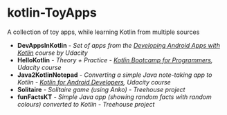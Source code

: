 # kotlin-ToyApps
A collection of toy apps, while learning Kotlin from multiple sources

* __DevAppsInKotlin__ - _Set of apps from the [Developing Android Apps with Kotlin](https://eu.udacity.com/course/developing-android-apps-with-kotlin--ud9012) course by Udacity_
* __HelloKotlin__ - _Theory + Practice - [Kotlin Bootcamp for Programmers](https://eu.udacity.com/course/kotlin-bootcamp-for-programmers--ud9011), Udacity course_
* __Java2KotlinNotepad__ - _Converting a simple Java note-taking app to Kotlin - [Kotlin for Android Developers](https://eu.udacity.com/course/kotlin-for-android-developers--ud888), Udacity course_
* __Solitaire__ - _Solitaire game (using Anko) - Treehouse project_
* __funFactsKT__ - _Simple Java app (showing random facts with random colours) converted to Kotlin - Treehouse project_



